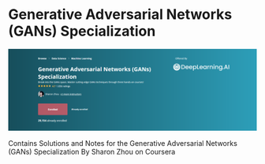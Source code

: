 # Generative Adversarial Networks (GANs) Specialization

![](/Header/header.PNG)

Contains Solutions and Notes for the Generative Adversarial Networks (GANs) Specialization By Sharon Zhou on Coursera
